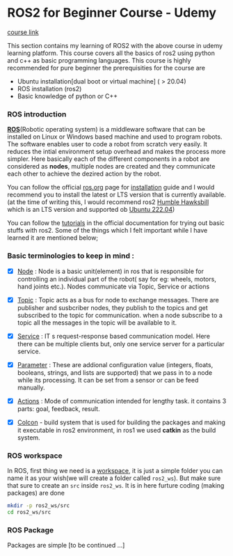 # ROS2 for Beginner Course - Udemy

[course link](https://www.udemy.com/course/ros2-for-beginners/)

This section contains my learning of ROS2 with the above course in udemy learning platform. This course covers all the basics of ros2 using python and c++ as basic programming languages. This course is highly recommended for pure beginner the prerequisities for the course are

- Ubuntu installation[dual boot or virtual machine] ( > 20.04)
- ROS installation (ros2)
- Basic knowledge of python or C++

### ROS introduction

[**ROS**](https://ros.org/)(Robotic operating system) is a middleware software that can be installed on Linux or Windows based machine and used to program robots. The software enables user to code a robot from scratch very easily. It reduces the intial environment setup overhead and makes the process more simpler. Here basically each of the different components in a robot are considered as **nodes**, multiple nodes are created and they communicate each other to achieve the dezired action by the robot.

You can follow the official [ros.org](https://ros.org/) page for [installation](https://www.ros.org/blog/getting-started/) guide and I would recommend you to install the latest or LTS version that is currently available.(at the time of writing this, I would recommend ros2 [Humble Hawksbill](https://docs.ros.org/en/humble/Installation.html) which is an LTS version and supported ob [Ubuntu 222.04](https://ubuntu.com/download))

You can follow the [tutorials](https://docs.ros.org/en/humble/Tutorials.html) in the official documentation for trying out basic stuffs with ros2. Some of the things which I felt important while I have learned it are mentioned below;

### Basic terminologies to keep in mind :

- [x] [Node](https://docs.ros.org/en/humble/Tutorials/Beginner-CLI-Tools/Understanding-ROS2-Nodes/Understanding-ROS2-Nodes.html) : Node is a basic unit(element) in ros that is responsible for controlling an individual part of the robot( say for eg: wheels, motors, hand joints etc.). Nodes communicate via Topic, Service or actions
- [x] [Topic](https://docs.ros.org/en/humble/Tutorials/Beginner-CLI-Tools/Understanding-ROS2-Topics/Understanding-ROS2-Topics.html) : Topic acts as a bus for node to exchange messages. There are publisher and susbcriber nodes, they publish to the topics and get subscribed to the topic for communication. when a node subscribe to a topic all the messages in the topic will be available to it.

- [x] [Service](https://docs.ros.org/en/humble/Tutorials/Beginner-CLI-Tools/Understanding-ROS2-Services/Understanding-ROS2-Services.html) : IT s request-response based communication model. Here there can be multiple clients but, only one service server for a particular service.

- [x] [Parameter](https://docs.ros.org/en/humble/Tutorials/Beginner-CLI-Tools/Understanding-ROS2-Parameters/Understanding-ROS2-Parameters.html) : These are addional configuration value (integers, floats, booleans, strings, and lists are supported) that we pass in to a node while its processing. It can be set from a sensor or can be feed manually.

- [x] [Actions](https://docs.ros.org/en/humble/Tutorials/Beginner-CLI-Tools/Understanding-ROS2-Actions/Understanding-ROS2-Actions.html) : Mode of communication intended for lengthy task. it contains 3 parts: goal, feedback, result.
- [x] [Colcon](https://docs.ros.org/en/humble/Tutorials/Beginner-Client-Libraries/Colcon-Tutorial.html) - build system that is used for building the packages and making it executable in ros2 environment, in ros1 we used **catkin** as the build system.

### ROS workspace

In ROS, first thing we need is a [workspace](), it is just a simple folder you can name it as your wish(we will create a folder called `ros2_ws`). But make sure that sure to create an `src` inside `ros2_ws`. It is in here furture coding (making packages) are done

```bash
mkdir -p ros2_ws/src
cd ros2_ws/src
```

### ROS Package

Packages are simple
[to be continued ...]
